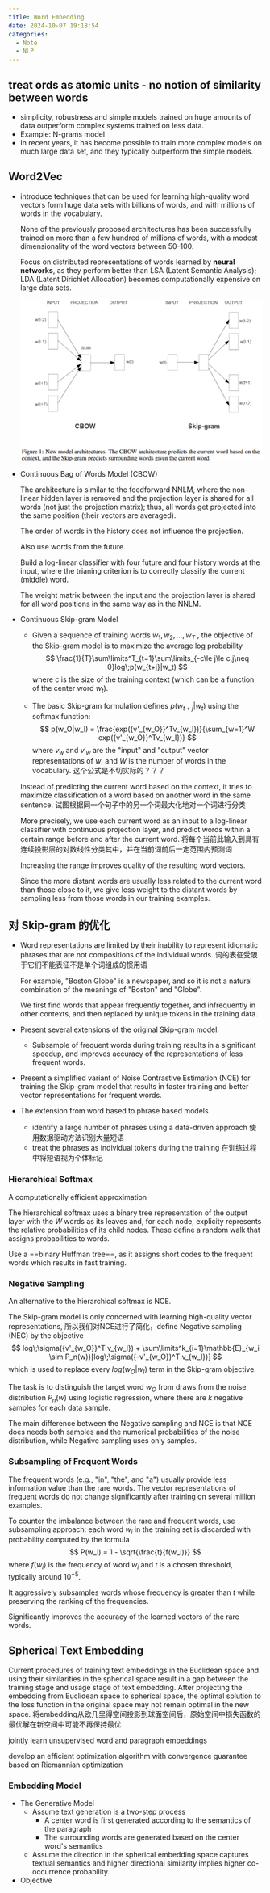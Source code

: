 ```yaml
---
title: Word Embedding
date: 2024-10-07 19:18:54
categories:
  - Note
  - NLP
---
```


## treat ords as atomic units - no notion of similarity between words

* simplicity, robustness and simple models trained on huge amounts of data outperform complex systems trained on less data.
* Example: N-grams model
* In recent years, it has become possible to train more complex models on much large data set, and they typically outperform the simple models.

## Word2Vec

* introduce techniques that can be used for learning high-quality word vectors form huge data sets with billions of words, and with millions of words in the vocabulary.

    None of the previously proposed architectures has been successfully trained on more than a few hundred of millions of words, with a modest dimensionality of the word vectors between 50-100.

    Focus on distributed representations of words learned by **neural networks**, as they perform better than LSA (Latent Semantic Analysis); LDA (Latent Dirichlet Allocation) becomes computationally expensive on large data sets.

    <img src="Word-Embedding/image-20241007195029583.png" alt="image-20241007195029583" style="zoom:70%;" />

* Continuous Bag of Words Model (CBOW)

    The architecture is similar to the feedforward NNLM, where the non-linear hidden layer is removed and the projection layer is shared for all words (not just the projection matrix); thus, all words get projected into the same position (their vectors are averaged).

    The order of words in the history does not influence the projection.

    Also use words from the future.

    Build a log-linear classifier with four future and four history words at the input, where the trianing criterion is to correctly classify the current (middle) word.

    The weight matrix between the input and the projection layer is shared for all word positions in the same way as in the NNLM.

* Continuous Skip-gram Model

    * Given a sequence of training words $w_1, w_2, ..., w_T$ , the objective of the Skip-gram model is to maximize the average log probability
        $$
        \frac{1}{T}\sum\limits^T_{t=1}\sum\limits_{-c\le j\le c,j\neq 0}log\;p(w_{t+j}|w_t)
        $$
        where $c$ is the size of the training context (which can be a function of the center word $w_t$).

    * The basic Skip-gram formulation defines $p(w_{t+j}|w_t)$ using the softmax function:
        $$
        p(w_O|w_I) = \frac{exp({v'_{w_O}}^Tv_{w_I})}{\sum_{w=1}^W exp({v'_{w_O}}^Tv_{w_I})}
        $$
        where $v_w$ and $v'_w$ are the "input" and "output" vector representations of $w$, and $W$ is the number of words in the vocabulary. 这个公式是不切实际的？？？

    Instead of predicting the current word based on the context, it tries to maximize classification of a word based on another word in the same sentence. 试图根据同一个句子中的另一个词最大化地对一个词进行分类

    More precisely, we use each current word as an input to a log-linear classifier with continuous projection layer, and predict words within a certain range before and after the current word. 将每个当前此输入到具有连续投影层的对数线性分类其中，并在当前词前后一定范围内预测词

    Increasing the range improves quality of the resulting word vectors.

    Since the more distant words are usually less related to the current word than those close to it, we give less weight to the distant words by sampling less from those words in our training examples.

## 对 Skip-gram 的优化

* Word representations are limited by their inability to represent idiomatic phrases that are not compositions of the individual words. 词的表征受限于它们不能表征不是单个词组成的惯用语

    For example, "Boston Globe" is a newspaper, and so it is not a natural combination of the meanings of "Boston" and "Globe".

    We first find words that appear frequently together, and infrequently in other contexts, and then replaced by unique tokens in the training data.

* Present several extensions of the original Skip-gram model.

    * Subsample of frequent words during training results in a significant speedup, and improves accuracy of the representations of less frequent words.

* Present a simplified variant of Noise Contrastive Estimation (NCE) for training the Skip-gram model that results in faster training and better vector representations for frequent words.

* The extension from word based to phrase based models

    * identify a large number of phrases using a data-driven approach 使用数据驱动方法识别大量短语
    * treat the phrases as individual tokens during the training 在训练过程中将短语视为个体标记

### Hierarchical Softmax

A computationally efficient approximation

The hierarchical softmax uses a binary tree representation of the output layer with the $W$ words as its leaves and, for each node, explicity represents the relative probabilities of its child nodes. These define a random walk that assigns probabilities to words.

Use a ==binary Huffman tree==, as it assigns short codes to the frequent words which results in fast training.

### Negative Sampling

An alternative to the hierarchical softmax is NCE.

The Skip-gram model is only concerned with learning high-quality vector representations, 所以我们对NCE进行了简化，define Negative sampling (NEG) by the objective
$$
log\;\sigma({v'_{w_O}}^T v_{w_I}) + \sum\limits^k_{i=1}\mathbb{E}_{w_i \sim P_n(w)}[log\;\sigma({-v'_{w_O}}^T v_{w_I})]
$$
which is used to replace every $log(w_O|w_I)$ term in the Skip-gram objective.

The task is to distinguish the target word $w_O$ from draws from the noise distribution $P_n(w)$ using logistic regression, where there are $k$ negative samples for each data sample.

The main difference between the Negative sampling and NCE is that NCE does needs both samples and the numerical probabilities of the noise distribution, while Negative sampling uses only samples.

### Subsampling of Frequent Words

The frequent words (e.g., "in", "the", and "a") usually provide less information value than the rare words. The vector representations of frequent words do not change significantly after training on several million examples.

To counter the imbalance between the rare and frequent words, use subsampling approach: each word $w_i$ in the training set is discarded with probability computed by the formula
$$
P(w_i) = 1 - \sqrt{\frac{t}{f(w_i)}}
$$
where $f(w_i)$ is the frequency of word $w_i$ and $t$ is a chosen threshold, typically around $10^{-5}$.

It aggressively subsamples words whose frequency is greater than $t$ while preserving the ranking of the frequencies.

Significantly improves the accuracy of the learned vectors of the rare words.

## Spherical Text Embedding

Current procedures of training text embeddings in the Euclidean space and using their similarities in the spherical space result in a gap between the training stage and usage stage of text embedding. After projecting the embedding from Euclidean space to spherical space, the optimal solution to the loss function in the original space may not remain optimal in the new space. 将embedding从欧几里得空间投影到球面空间后，原始空间中损失函数的最优解在新空间中可能不再保持最优

jointly learn unsupervised word and paragraph embeddings

develop an efficient optimization algorithm with convergence guarantee based on Riemannian optimization

### Embedding Model

* The Generative Model
    * Assume text generation is a two-step process
        * A center word is first generated according to the semantics of the paragraph
        * The surrounding words are generated based on the center word's semantics
    * Assume the direction in the spherical embedding space captures textual semantics and higher directional similarity implies higher co-occurrence probability.
* Objective
